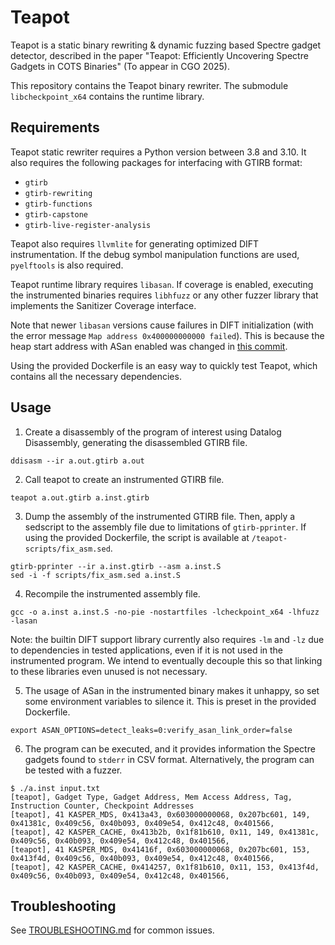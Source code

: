 # Teapot

Teapot is a static binary rewriting & dynamic fuzzing based Spectre gadget detector, 
described in the paper "Teapot: Efficiently Uncovering Spectre Gadgets in COTS Binaries" (To appear in CGO 2025).

This repository contains the Teapot binary rewriter. 
The submodule `libcheckpoint_x64` contains the runtime library.

## Requirements

Teapot static rewriter requires a Python version between 3.8 and 3.10.
It also requires the following packages for interfacing with GTIRB format:

- `gtirb`
- `gtirb-rewriting`
- `gtirb-functions`
- `gtirb-capstone`
- `gtirb-live-register-analysis`

Teapot also requires `llvmlite` for generating optimized DIFT instrumentation.
If the debug symbol manipulation functions are used, `pyelftools` is also required.

Teapot runtime library requires `libasan`. 
If coverage is enabled, executing the instrumented binaries requires `libhfuzz` 
or any other fuzzer library that implements the Sanitizer Coverage interface.  

Note that newer `libasan` versions cause failures in DIFT initialization 
(with the error message `Map address 0x400000000000 failed`).
This is because the heap start address with ASan enabled was changed in 
[this commit](https://github.com/llvm/llvm-project/commit/fb77ca05ffb4f8e666878f2f6718a9fb4d686839).

Using the provided Dockerfile is an easy way to quickly test Teapot,
which contains all the necessary dependencies.

## Usage

1. Create a disassembly of the program of interest using Datalog Disassembly, generating the disassembled GTIRB file.
```shell
ddisasm --ir a.out.gtirb a.out
```

2. Call teapot to create an instrumented GTIRB file.
```shell
teapot a.out.gtirb a.inst.gtirb
```

3. Dump the assembly of the instrumented GTIRB file. 
Then, apply a sedscript to the assembly file due to limitations of `gtirb-pprinter`.
If using the provided Dockerfile, the script is available at `/teapot-scripts/fix_asm.sed`.
```shell
gtirb-pprinter --ir a.inst.gtirb --asm a.inst.S
sed -i -f scripts/fix_asm.sed a.inst.S 
```

4. Recompile the instrumented assembly file.
```shell
gcc -o a.inst a.inst.S -no-pie -nostartfiles -lcheckpoint_x64 -lhfuzz -lasan
```
Note: the builtin DIFT support library currently also requires `-lm` and `-lz` 
due to dependencies in tested applications, even if it is not used in the instrumented program.
We intend to eventually decouple this so that linking to these libraries even unused is not necessary.

5. The usage of ASan in the instrumented binary makes it unhappy, 
so set some environment variables to silence it.
This is preset in the provided Dockerfile.
```shell
export ASAN_OPTIONS=detect_leaks=0:verify_asan_link_order=false
```

6. The program can be executed, and it provides information the Spectre gadgets found to `stderr` in CSV format.
Alternatively, the program can be tested with a fuzzer.
```shell
$ ./a.inst input.txt
[teapot], Gadget Type, Gadget Address, Mem Access Address, Tag, Instruction Counter, Checkpoint Addresses
[teapot], 41 KASPER_MDS, 0x413a43, 0x603000000068, 0x207bc601, 149, 0x41381c, 0x409c56, 0x40b093, 0x409e54, 0x412c48, 0x401566,
[teapot], 42 KASPER_CACHE, 0x413b2b, 0x1f81b610, 0x11, 149, 0x41381c, 0x409c56, 0x40b093, 0x409e54, 0x412c48, 0x401566,
[teapot], 41 KASPER_MDS, 0x41416f, 0x603000000068, 0x207bc601, 153, 0x413f4d, 0x409c56, 0x40b093, 0x409e54, 0x412c48, 0x401566,
[teapot], 42 KASPER_CACHE, 0x414257, 0x1f81b610, 0x11, 153, 0x413f4d, 0x409c56, 0x40b093, 0x409e54, 0x412c48, 0x401566,
```

## Troubleshooting

See [TROUBLESHOOTING.md](https://github.com/lin-toto/teapot/blob/main/TROUBLESHOOTING.md) for common issues.
